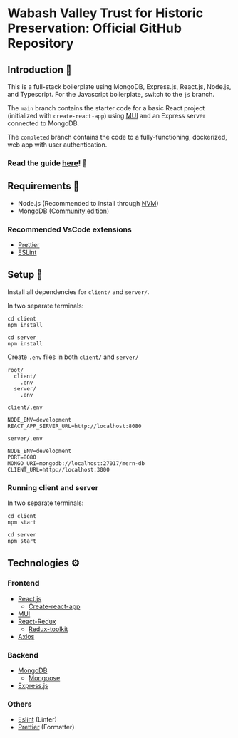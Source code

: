 # Wabash Valley Trust for Historic Preservation: Official GitHub Repository

## Introduction 👋

This is a full-stack boilerplate using MongoDB, Express.js, React.js, Node.js, and Typescript. For the Javascript boilerplate, switch to the `js` branch.

The `main` branch contains the starter code for a basic React project (initialized with `create-react-app`) using [MUI](https://mui.com) and an Express server connected to MongoDB.

The `completed` branch contains the code to a fully-functioning, dockerized, web app with user authentication.

### Read the guide [here](https://animated-wedge-8d2.notion.site/Guides-fdca4a2d53e844c7ac1d52a2adf6e933)! 📖

## Requirements 📝

- Node.js (Recommended to install through [NVM](https://github.com/nvm-sh/nvm))
- MongoDB ([Community edition](https://www.mongodb.com/docs/manual/installation/))

### Recommended VsCode extensions

- [Prettier](https://marketplace.visualstudio.com/items?itemName=esbenp.prettier-vscode)
- [ESLint](https://marketplace.visualstudio.com/items?itemName=dbaeumer.vscode-eslint)

## Setup 🔨

Install all dependencies for `client/` and `server/`.

In two separate terminals:

```
cd client
npm install
```

```
cd server
npm install
```

Create `.env` files in both `client/` and `server/`

```
root/
  client/
    .env
  server/
    .env
```

`client/.env`

```
NODE_ENV=development
REACT_APP_SERVER_URL=http://localhost:8080
```

`server/.env`

```
NODE_ENV=development
PORT=8080
MONGO_URI=mongodb://localhost:27017/mern-db
CLIENT_URL=http://localhost:3000
```

### Running client and server

In two separate terminals:

```
cd client
npm start
```

```
cd server
npm start
```

## Technologies ⚙

### Frontend

- [React.js](https://reactjs.org/)
  - [Create-react-app](https://create-react-app.dev/)
- [MUI](https://mui.com)
- [React-Redux](https://react-redux.js.org/)
  - [Redux-toolkit](https://redux-toolkit.js.org/)
- [Axios](https://axios-http.com/)

### Backend

- [MongoDB](https://www.mongodb.com/)
  - [Mongoose](https://mongoosejs.com/)
- [Express.js](https://expressjs.com/)

### Others

- [Eslint](https://eslint.org/) (Linter)
- [Prettier](https://prettier.io/) (Formatter)
